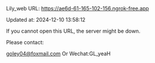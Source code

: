 Lily_web URL: https://ae6d-61-165-102-156.ngrok-free.app

Updated at: 2024-12-10 13:58:12

If you cannot open this URL, the server might be down.

Please contact: 

goley04@foxmail.com Or Wechat:GL_yeaH